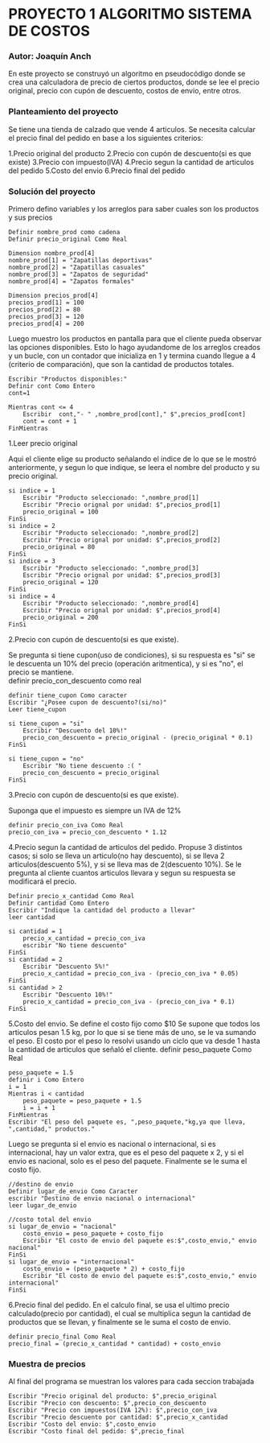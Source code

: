 
# PROYECTO 1 ALGORITMO SISTEMA DE COSTOS

### Autor: Joaquín Anch
En este proyecto se construyó un algoritmo en pseudocódigo donde se crea una calculadora de precio de ciertos productos, donde se lee el precio original, precio con cupón de descuento, costos de envio, entre otros.

### Planteamiento del proyecto
Se tiene una tienda de calzado que vende 4 articulos. Se necesita calcular el precio final del pedido en base a los siguientes criterios:

1.Precio original del producto
2.Precio con cupón de descuento(si es que existe)
3.Precio con impuesto(IVA)
4.Precio segun la cantidad de articulos del pedido
5.Costo del envio
6.Precio final del pedido

### Solución del proyecto

Primero defino variables y los arreglos para saber cuales son los productos y sus precios


	Definir nombre_prod como cadena
	Definir precio_original Como Real
	
	Dimension nombre_prod[4]
	nombre_prod[1] = "Zapatillas deportivas"
	nombre_prod[2] = "Zapatillas casuales"
	nombre_prod[3] = "Zapatos de seguridad"
	nombre_prod[4] = "Zapatos formales"
	
	Dimension precios_prod[4]
	precios_prod[1] = 100
	precios_prod[2] = 80
	precios_prod[3] = 120
	precios_prod[4] = 200

Luego muestro los productos en pantalla para que el cliente pueda observar las opciones disponibles. Esto lo hago ayudandome de los arreglos creados y un bucle, con un contador que inicializa en 1 y termina cuando llegue a 4 (criterio de comparación), que son la cantidad de productos totales.

    Escribir "Productos disponibles:"
	Definir cont Como Entero
	cont=1
	
	Mientras cont <= 4
		Escribir  cont,"- " ,nombre_prod[cont]," $",precios_prod[cont]
		cont = cont + 1
	FinMientras

1.Leer precio original

Aqui el cliente elige su producto señalando el indice de lo que se le mostró anteriormente, y segun lo que indique, se leera el nombre del producto y su precio original.

    si indice = 1
		Escribir "Producto seleccionado: ",nombre_prod[1]
		Escribir "Precio orignal por unidad: $",precios_prod[1]
		precio_original = 100
	FinSi
	si indice = 2
		Escribir "Producto seleccionado: ",nombre_prod[2]
		Escribir "Precio orignal por unidad: $",precios_prod[2]
		precio_original = 80
	FinSi
	si indice = 3
		Escribir "Producto seleccionado: ",nombre_prod[3]
		Escribir "Precio orignal por unidad: $",precios_prod[3]
		precio_original = 120
	FinSi
	si indice = 4
		Escribir "Producto seleccionado: ",nombre_prod[4]
		Escribir "Precio orignal por unidad: $",precios_prod[4]
		precio_original = 200
	FinSi


2.Precio con cupón de descuento(si es que existe).

Se pregunta si tiene cupon(uso de condiciones), si su respuesta es "si" se le descuenta un 10% del precio (operación aritmentica), y si es "no", el precio se mantiene.   
definir precio_con_descuento como real

	definir tiene_cupon Como caracter
	Escribir "¿Posee cupon de descuento?(si/no)"
	Leer tiene_cupon 
	
	si tiene_cupon = "si" 
		Escribir "Descuento del 10%!"
		precio_con_descuento = precio_original - (precio_original * 0.1)
	FinSi 
	
	si tiene_cupon = "no" 
		Escribir "No tiene descuento :( "
		precio_con_descuento = precio_original
	FinSi

3.Precio con cupón de descuento(si es que existe).

Suponga que el impuesto es siempre un IVA de 12%

    definir precio_con_iva Como Real
	precio_con_iva = precio_con_descuento * 1.12 


4.Precio segun la cantidad de articulos del pedido.
Propuse 3 distintos casos; si solo se lleva un articulo(no hay descuento), si se lleva 2 articulos(descuento 5%), y si se lleva mas de 2(descuento 10%). Se le pregunta al cliente cuantos articulos llevara y segun su respuesta se modificará el precio.

    Definir precio_x_cantidad Como Real
	Definir cantidad Como Entero
	Escribir "Indique la cantidad del producto a llevar"
	leer cantidad
	
	si cantidad = 1 
		precio_x_cantidad = precio_con_iva
		escribir "No tiene descuento"
	FinSi
	si cantidad = 2
		Escribir "Descuento 5%!"
		precio_x_cantidad = precio_con_iva - (precio_con_iva * 0.05)
	FinSi
	si cantidad > 2
		Escribir "Descuento 10%!"
		precio_x_cantidad = precio_con_iva - (precio_con_iva * 0.1)
	FinSi


5.Costo del envio.
Se define el costo fijo como $10
Se supone que todos los articulos pesan 1.5 kg, por lo que si se tiene más de uno, se le va sumando el peso.
El costo por el peso lo resolvi usando un ciclo que va desde 1 hasta la cantidad de articulos que señaló el cliente.
definir peso_paquete Como Real

	peso_paquete = 1.5
	definir i Como Entero
	i = 1
	Mientras i < cantidad
		peso_paquete = peso_paquete + 1.5
		i = i + 1
	FinMientras
	Escribir "El peso del paquete es, ",peso_paquete,"kg,ya que lleva, ",cantidad," productos."

Luego se pregunta si el envio es nacional o internacional, si es internacional, hay un valor extra, que es el peso del paquete x 2, y si el envio es nacional, solo es el peso del paquete. Finalmente se le suma el costo fijo.

	//destino de envio
	Definir lugar_de_envio Como Caracter
	escribir "Destino de envio nacional o internacional"
	leer lugar_de_envio
	
	//costo total del envio
	si lugar_de_envio = "nacional"
		costo_envio = peso_paquete + costo_fijo
		Escribir "El costo de envio del paquete es:$",costo_envio," envio nacional"
	FinSi
	si lugar_de_envio = "internacional"
		costo_envio = (peso_paquete * 2) + costo_fijo
		Escribir "El costo de envio del paquete es:$",costo_envio," envio internacional"
	FinSi


6.Precio final del pedido.
En el calculo final, se usa el ultimo precio calculado(precio por cantidad), el cual se multiplica segun la cantidad de productos que se llevan, y finalmente se le suma el costo de envio.

    definir precio_final Como Real
	precio_final = (precio_x_cantidad * cantidad) + costo_envio

### Muestra de precios
Al final del programa se muestran los valores para cada seccion trabajada

    Escribir "Precio original del producto: $",precio_original
	Escribir "Precio con descuento: $",precio_con_descuento
	Escribir "Precio con impuestos(IVA 12%): $",precio_con_iva
	Escribir "Precio descuento por cantidad: $",precio_x_cantidad
	Escribir "Costo del envio: $",costo_envio
	Escribir "Costo final del pedido: $",precio_final